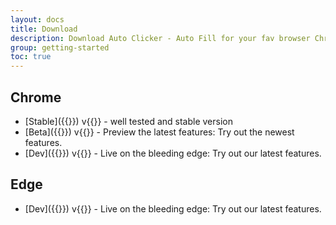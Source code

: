 ```yaml
---
layout: docs
title: Download
description: Download Auto Clicker - Auto Fill for your fav browser Chrome and Edge
group: getting-started
toc: true
---
```


## Chrome
- [Stable]({{<param download.chrome.stable>}})  v{{<param download.chrome.stable_version>}} - well tested and stable version
- [Beta]({{<param download.chrome.beta>}}) v{{<param download.chrome.beta_version>}} - Preview the latest features: Try out the newest features. 
- [Dev]({{<param download.chrome.dev>}}) v{{<param download.chrome.dev_version>}} - Live on the bleeding edge: Try out our latest features. 

## Edge
- [Dev]({{<param download.edge.dev>}}) v{{<param download.edge.dev_version>}} - Live on the bleeding edge: Try out our latest features. 
